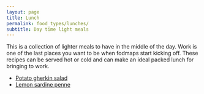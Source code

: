 ```yaml
---
layout: page
title: Lunch
permalink: food_types/lunches/
subtitle: Day time light meals
---
```


This is a collection of lighter meals to have in the middle of the day. Work is one of the last places you want to be when fodmaps start kicking off. These recipes can be served hot or cold and can make an ideal packed lunch for bringing to work.


* [Potato gherkin salad](https://fodblog.github.io/2017/potato_gherkin_salad/)
* [Lemon sardine penne](https://fodblog.github.io/2017/sardines/)
